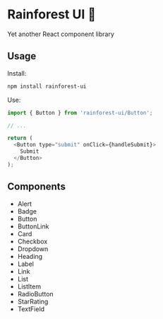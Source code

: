 # Rainforest UI 🦜

Yet another React component library

## Usage

Install:
```sh
npm install rainforest-ui
```

Use:
```js
import { Button } from 'rainforest-ui/Button';

// ...

return (
  <Button type="submit" onClick={handleSubmit}>
    Submit
  </Button>
);
```

## Components

* Alert
* Badge
* Button
* ButtonLink
* Card
* Checkbox
* Dropdown
* Heading
* Label
* Link
* List
* ListItem
* RadioButton
* StarRating
* TextField
